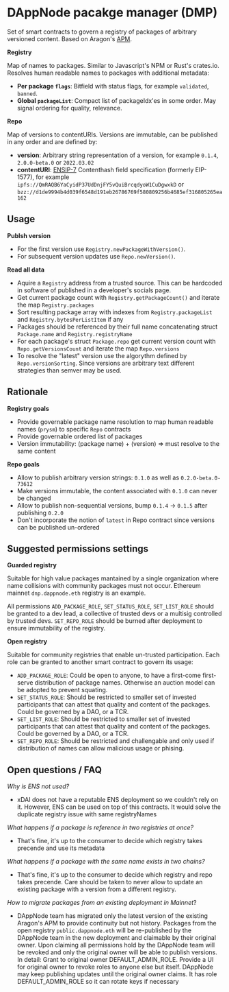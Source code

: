 # DAppNode pacakge manager (DMP)

Set of smart contracts to govern a registry of packages of arbitrary versioned content. Based on Aragon's [APM](https://hack.aragon.org/docs/apm-intro.html).

**Registry**

Map of names to packages. Similar to Javascript's NPM or Rust's crates.io. Resolves human readable names to packages with additional metadata:

- **Per package `flags`**: Bitfield with status flags, for example `validated`, `banned`.
- **Global `packageList`**: Compact list of packageIdx'es in some order. May signal ordering for quality, relevance.

**Repo**

Map of versions to contentURIs. Versions are immutable, can be published in any order and are defined by:

- **version**: Arbitrary string representation of a version, for example `0.1.4`, `2.0.0-beta.0` or `2022.03.02`
- **contentURI**: [ENSIP-7](https://docs.ens.domains/ens-improvement-proposals/ensip-7-contenthash-field) Contenthash field specification (formerly EIP-1577), for example `ipfs://QmRAQB6YaCyidP37UdDnjFY5vQuiBrcqdyoW1CuDgwxkD` or `bzz://d1de9994b4d039f6548d191eb26786769f580809256b4685ef316805265ea162`

## Usage

**Publsh version**

- For the first version use `Registry.newPackageWithVersion()`.
- For subsequent version updates use `Repo.newVersion()`.

**Read all data**

- Aquire a `Registry` address from a trusted source. This can be hardcoded in software of published in a developer's socials page.
- Get current package count with `Registry.getPackageCount()` and iterate the map `Registry.packages`
- Sort resulting package array with indexes from `Registry.packageList` and `Registry.bytesPerListItem` if any
- Packages should be referenced by their full name concatenating struct `Package.name` and `Registry.registryName`
- For each package's struct `Package.repo` get current version count with `Repo.getVersionsCount` and iterate the map `Repo.versions`
- To resolve the "latest" version use the algorythm defined by `Repo.versionSorting`. Since versions are arbitrary text different strategies than semver may be used.

## Rationale

**Registry goals**

- Provide governable package name resolution to map human readable names (`prysm`) to specific `Repo` contracts
- Provide governable ordered list of packages
- Version immutability: (package name) + (version) => must resolve to the same content

**Repo goals**

- Allow to publish arbitrary version strings: `0.1.0` as well as `0.2.0-beta.0-73612`
- Make versions immutable, the content associated with `0.1.0` can never be changed
- Allow to publish non-sequential versions, bump `0.1.4` -> `0.1.5` after publishing `0.2.0`
- Don't incorporate the notion of `latest` in Repo contract since versions can be published un-ordered

## Suggested permissions settings

**Guarded registry**

Suitable for high value packages mantained by a single organization where name collisions with community packages must not occur. Ethereum mainnet `dnp.dappnode.eth` registry is an example.

All permissions `ADD_PACKAGE_ROLE`, `SET_STATUS_ROLE`, `SET_LIST_ROLE` should be granted to a dev lead, a collective of trusted devs or a multisig controlled by trusted devs. `SET_REPO_ROLE` should be burned after deployment to ensure immutability of the registry.

**Open registry**

Suitable for community registries that enable un-trusted participation. Each role can be granted to another smart contract to govern its usage:

- `ADD_PACKAGE_ROLE`: Could be open to anyone, to have a first-come first-serve distribution of package names. Otherwise an auction model can be adopted to prevent squating.
- `SET_STATUS_ROLE`: Should be restricted to smaller set of invested participants that can attest that quality and content of the packages. Could be governed by a DAO, or a TCR.
- `SET_LIST_ROLE`: Should be restricted to smaller set of invested participants that can attest that quality and content of the packages. Could be governed by a DAO, or a TCR.
- `SET_REPO_ROLE`: Should be restricted and challengable and only used if distribution of names can allow malicious usage or phising.

## Open questions / FAQ

_Why is ENS not used?_

- xDAI does not have a reputable ENS deployment so we couldn't rely on it. However, ENS can be used on top of this contracts. It would solve the duplicate registry issue with same registryNames

_What happens if a package is reference in two registries at once?_

- That's fine, it's up to the consumer to decide which registry takes precende and use its metadata

_What happens if a package with the same name exists in two chains?_

- That's fine, it's up to the consumer to decide which registry and repo takes precende. Care should be taken to never allow to update an existing package with a version from a different registry.

_How to migrate packages from an existing deployment in Mainnet_?

- DAppNode team has migrated only the latest version of the existing Aragon's APM to provide continuity but not history. Packages from the open registry `public.dappnode.eth` will be re-published by the DAppNode team in the new deployment and claimable by their original owner. Upon claiming all permissions hold by the DAppNode team will be revoked and only the original owner will be able to publish versions. In detail: Grant to original owner DEFAULT_ADMIN_ROLE. Provide a UI for original owner to revoke roles to anyone else but itself. DAppNode may keep publishing updates until the original owner claims. It has role DEFAULT_ADMIN_ROLE so it can rotate keys if necessary
